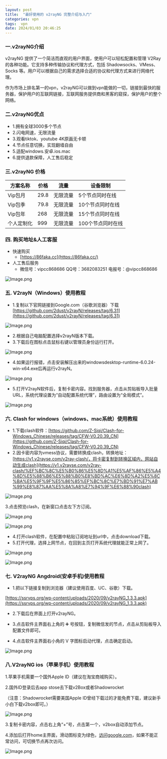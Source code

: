 ```yaml
---
layout: post
title:  "最好使用的 v2rayNG 完整介绍与入门"
categories: vpn
tags:  vpn
date: 2024/01/03 20:46:25
---
```



### 一.v2rayNG介绍

v2rayNG 提供了一个简洁而直观的用户界面，使用户可以轻松配置和管理 V2Ray 的各种功能。它支持多种传输协议和代理方式，包括 Shadowsocks、VMess、Socks 等。用户可以根据自己的需求选择合适的协议和代理方式来进行网络代理。

作为市场上排名第一的vpn，v2rayNG可以做到vpn能做的一切，链接到最快的服务器，保护用户的互联网链接，互联网服务提供商和黑客的窥探，保护用户的整个网络。

### 二.v2rayNG优点

- 1.拥有全球3000多个节点
- 2.闪电网速，无限流量
- 3.观看tiktok、youtube 4K原画无卡顿
- 4.节点任意切换，实现翻墙自由
- 5.适配windows.安卓.ios.mac
- 6.提供退款保障，人工售后稳定

### 三.v2rayNG 价格

| 方案名称  | 价格   | 流量   | 设备限制       |
| ----- | ---- | ---- | ---------- |
| Vip包月 | 29.8 | 无限流量 | 5个节点同时在线   |
| Vip包季 | 79.8 | 无限流量 | 10个节点同时在线  |
| Vip包年 | 268  | 无限流量 | 15个节点同时在线  |
| 个人定制化 | 999  | 无限流量 | 100个节点同时在线 |

<!--more-->

### 四. 购买地址&人工客服

- 快速购买
    - [https://86faka.cc](https://86faka.cc/)
- 人工售后服务
    - 微信号：vipcc868686 QQ号：3682083251 电报号：@vipcc868686

![Image.png](/uploads/a.png)
### 五. V2rayN（Windows）使用教程

- 1.复制以下官网链接到Google.com（谷歌浏览器）下载 [https://github.com/2dust/v2rayN/releases/tag/6.31](https://github.com/2dust/v2rayN/releases/tag/6.31)

![Image.png](/uploads/b.png)

- 2.根据自己电脑配置选择v2rayN版本下载。
- 3.下载后在图标点击鼠标右键以管理员身份运行打开。

![Image.png](/uploads/c.png)

- 4.如果运行报错，点击安装解压出来的windowsdesktop-runtime-6.0.24-win-x64.exe后再运行v2rayN。

![Image.png](/uploads/d.png)

- 5.打开V2rayN软件后，复制卡密内容。找到服务器，点击从剪贴板导入批量URL，系统代理设置为“自动配置系统代理”，路由设置为“全局模式”。

![Image.png](/uploads/e.png)

### 六. Clash for windows（windows、mac系统）使用教程

- 1.下载clash软件：[https://github.com/Z-Siqi/Clash-for-Windows_Chinese/releases/tag/CFW-V0.20.39_CN](https://github.com/Z-Siqi/Clash-for-Windows_Chinese/releases/tag/CFW-V0.20.39_CN)
- 2.因卡密内容为vmess协议，需要转换成clash，转换地址：[https://v1.v2rayse.com/v2ray-clash/，将卡密复制到转换区域内，网站自动生成clash](https://v1.v2rayse.com/v2ray-clash/%EF%BC%8C%E5%B0%86%E5%8D%A1%E5%AF%86%E5%A4%8D%E5%88%B6%E5%88%B0%E8%BD%AC%E6%8D%A2%E5%8C%BA%E5%9F%9F%E5%86%85%EF%BC%8C%E7%BD%91%E7%AB%99%E8%87%AA%E5%8A%A8%E7%94%9F%E6%88%90clash)

![Image.png](/uploads/f.png)

3.点击预览clash，在新窗口点击左下方订阅。

![Image.png](/uploads/g.png)

![Image.png](/uploads/h.png)

- 4.打开clash软件，在配置中粘贴订阅地址到url中，点击download下载。
- 5.打开代理，选择上网节点，在回到主页打开系统代理就能正常上网了。

![Image.png](/uploads/j.png)

![Image.png](/uploads/k.png)

### 七. V2rayNG Angdroid(安卓手机)使用教程

- 1.把以下链接复制到浏览器（建议使用百度、UC、谷歌）下载。

[https://ssrvps.org/wp-content/uploads/2020/09/v2rayNG_1.3.3.apk](https://ssrvps.org/wp-content/uploads/2020/09/v2rayNG_1.3.3.apk)

- 2.下载后在界面上打开v2rayNG。


- 3.点击软件主界面右上角的 ➕ 号按钮，复制微信发的节点，点击从剪贴板导入配置文件即可。
- 4.点击软件主界面右小角的 V 字图标启动代理，点击确定启动。

![Image.png](/uploads/l.png)

### 八.V2rayNG ios（苹果手机）使用教程

1.苹果手机需要一个国外Apple ID（建议在淘宝商城购买）。

2.国外ID登录后去app stose去下载v2Box或者Shadowrocket

（注意：Shadowrocket需要美国Apple ID曾经下载过的才能免费下载，建议新手小白下载v2box即可。）

![Image.png](/uploads/m.png)

3.复制卡密内容，点击右上角“+”号，点击第一个，v2box自动添加节点。

4.添加后打开home主界面，滑动图标变为绿色，[访问google.com](http://xn--google-oy7ry56d.com)，如果不能正常访问，可切换节点再次访问。

![Image.png](/uploads/q.png)
